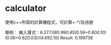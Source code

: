 # calculator
使用c++所寫的計算機程式，可計算+-*/及括號

舉例：
輸入算式：6.27*7.08*0.99*0.85*(0.59+0.80*0.10)*(0.06+0.62*0.03)/(4.69*2.10)
Result: 0.199738